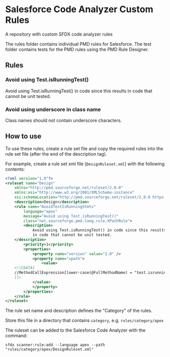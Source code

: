 # Salesforce Code Analyzer Custom Rules
A repository with custom SFDX code analyzer rules

The rules folder contains individual PMD rules for Salesforce. The test folder contains tests for the PMD rules using the PMD Rule Designer.

## Rules

### Avoid using Test.isRunningTest()

Avoid using Test.isRunningTest() in code since this results in code that cannot be unit tested.

### Avoid using underscore in class name

Class names should not contain underscore characters.

## How to use


To use these rules, create a rule set file and copy the required rules into the rule set file (after the end of the description tag).

For example, create a rule set xml file (`DesignRuleset.xml`) with the following contents:

```xml
<?xml version="1.0"?>
<ruleset name="Design"
    xmlns="http://pmd.sourceforge.net/ruleset/2.0.0"
    xmlns:xsi="http://www.w3.org/2001/XMLSchema-instance"
    xsi:schemaLocation="http://pmd.sourceforge.net/ruleset/2.0.0 https://pmd.sourceforge.io/ruleset_2_0_0.xsd">
    <description>Design</description>
    <rule name="AvoidTestIsRunningStmts"
        language="apex"
        message="Avoid using Test.isRunningTest()"
        class="net.sourceforge.pmd.lang.rule.XPathRule">
        <description>
            Avoid using Test.isRunningTest() in code since this results
            in code that cannot be unit tested.
    </description>
        <priority>1</priority>
        <properties>
            <property name="version" value="2.0" />
            <property name="xpath">
                <value>
    <![CDATA[
    //MethodCallExpression[lower-case(@FullMethodName) = "test.isrunningtest"]
    ]]>
            </value>
            </property>
        </properties>
    </rule>
</ruleset>
```
The rule set name and description defines the "Category" of the rules.

Store this file in a directory that contains `category`, e.g. `rules/category/apex`

The ruleset can be added to the Salesforce Code Analyzer with the command:

`sfdx scanner:rule:add --language apex --path "rules/category/apex/DesignRuleset.xml"`
